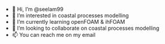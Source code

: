 - 👋 Hi, I’m @seelam99
- 👀 I’m interested in coastal processes modelling
- 🌱 I’m currently learning openFOAM & ihFOAM
- 💞️ I’m looking to collaborate on coastal processes modelling
- 📫 You can reach me on my email

<!---
seelam99/seelam99 is a ✨ special ✨ repository because its `README.md` (this file) appears on your GitHub profile.
You can click the Preview link to take a look at your changes.
--->
